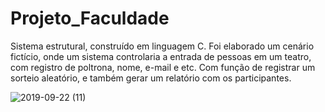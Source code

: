 # Projeto_Faculdade

Sistema estrutural, construído em linguagem C.
Foi elaborado um cenário fictício, onde um sistema controlaria a entrada de pessoas em um teatro, com registro de poltrona, nome, e-mail e etc. Com função de registrar um sorteio aleatório, e também gerar um relatório com os participantes.


![2019-09-22 (11)](https://user-images.githubusercontent.com/48067972/65394801-5d1c8c00-dd68-11e9-85bd-ef821aa2f30e.png)

